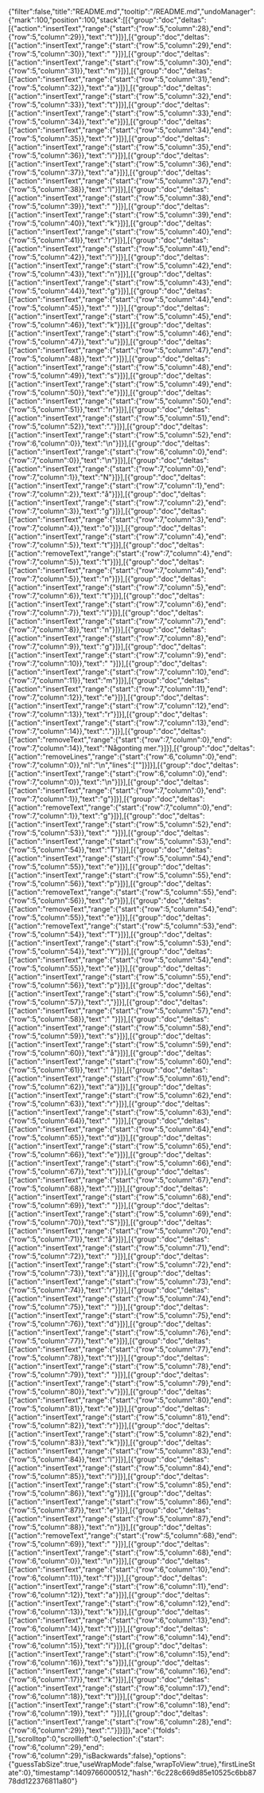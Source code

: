 {"filter":false,"title":"README.md","tooltip":"/README.md","undoManager":{"mark":100,"position":100,"stack":[[{"group":"doc","deltas":[{"action":"insertText","range":{"start":{"row":5,"column":28},"end":{"row":5,"column":29}},"text":"t"}]}],[{"group":"doc","deltas":[{"action":"insertText","range":{"start":{"row":5,"column":29},"end":{"row":5,"column":30}},"text":" "}]}],[{"group":"doc","deltas":[{"action":"insertText","range":{"start":{"row":5,"column":30},"end":{"row":5,"column":31}},"text":"m"}]}],[{"group":"doc","deltas":[{"action":"insertText","range":{"start":{"row":5,"column":31},"end":{"row":5,"column":32}},"text":"a"}]}],[{"group":"doc","deltas":[{"action":"insertText","range":{"start":{"row":5,"column":32},"end":{"row":5,"column":33}},"text":"t"}]}],[{"group":"doc","deltas":[{"action":"insertText","range":{"start":{"row":5,"column":33},"end":{"row":5,"column":34}},"text":"e"}]}],[{"group":"doc","deltas":[{"action":"insertText","range":{"start":{"row":5,"column":34},"end":{"row":5,"column":35}},"text":"r"}]}],[{"group":"doc","deltas":[{"action":"insertText","range":{"start":{"row":5,"column":35},"end":{"row":5,"column":36}},"text":"i"}]}],[{"group":"doc","deltas":[{"action":"insertText","range":{"start":{"row":5,"column":36},"end":{"row":5,"column":37}},"text":"a"}]}],[{"group":"doc","deltas":[{"action":"insertText","range":{"start":{"row":5,"column":37},"end":{"row":5,"column":38}},"text":"l"}]}],[{"group":"doc","deltas":[{"action":"insertText","range":{"start":{"row":5,"column":38},"end":{"row":5,"column":39}},"text":" "}]}],[{"group":"doc","deltas":[{"action":"insertText","range":{"start":{"row":5,"column":39},"end":{"row":5,"column":40}},"text":"k"}]}],[{"group":"doc","deltas":[{"action":"insertText","range":{"start":{"row":5,"column":40},"end":{"row":5,"column":41}},"text":"r"}]}],[{"group":"doc","deltas":[{"action":"insertText","range":{"start":{"row":5,"column":41},"end":{"row":5,"column":42}},"text":"i"}]}],[{"group":"doc","deltas":[{"action":"insertText","range":{"start":{"row":5,"column":42},"end":{"row":5,"column":43}},"text":"n"}]}],[{"group":"doc","deltas":[{"action":"insertText","range":{"start":{"row":5,"column":43},"end":{"row":5,"column":44}},"text":"g"}]}],[{"group":"doc","deltas":[{"action":"insertText","range":{"start":{"row":5,"column":44},"end":{"row":5,"column":45}},"text":" "}]}],[{"group":"doc","deltas":[{"action":"insertText","range":{"start":{"row":5,"column":45},"end":{"row":5,"column":46}},"text":"k"}]}],[{"group":"doc","deltas":[{"action":"insertText","range":{"start":{"row":5,"column":46},"end":{"row":5,"column":47}},"text":"u"}]}],[{"group":"doc","deltas":[{"action":"insertText","range":{"start":{"row":5,"column":47},"end":{"row":5,"column":48}},"text":"r"}]}],[{"group":"doc","deltas":[{"action":"insertText","range":{"start":{"row":5,"column":48},"end":{"row":5,"column":49}},"text":"s"}]}],[{"group":"doc","deltas":[{"action":"insertText","range":{"start":{"row":5,"column":49},"end":{"row":5,"column":50}},"text":"e"}]}],[{"group":"doc","deltas":[{"action":"insertText","range":{"start":{"row":5,"column":50},"end":{"row":5,"column":51}},"text":"n"}]}],[{"group":"doc","deltas":[{"action":"insertText","range":{"start":{"row":5,"column":51},"end":{"row":5,"column":52}},"text":"."}]}],[{"group":"doc","deltas":[{"action":"insertText","range":{"start":{"row":5,"column":52},"end":{"row":6,"column":0}},"text":"\n"}]}],[{"group":"doc","deltas":[{"action":"insertText","range":{"start":{"row":6,"column":0},"end":{"row":7,"column":0}},"text":"\n"}]}],[{"group":"doc","deltas":[{"action":"insertText","range":{"start":{"row":7,"column":0},"end":{"row":7,"column":1}},"text":"N"}]}],[{"group":"doc","deltas":[{"action":"insertText","range":{"start":{"row":7,"column":1},"end":{"row":7,"column":2}},"text":"å"}]}],[{"group":"doc","deltas":[{"action":"insertText","range":{"start":{"row":7,"column":2},"end":{"row":7,"column":3}},"text":"g"}]}],[{"group":"doc","deltas":[{"action":"insertText","range":{"start":{"row":7,"column":3},"end":{"row":7,"column":4}},"text":"o"}]}],[{"group":"doc","deltas":[{"action":"insertText","range":{"start":{"row":7,"column":4},"end":{"row":7,"column":5}},"text":"t"}]}],[{"group":"doc","deltas":[{"action":"removeText","range":{"start":{"row":7,"column":4},"end":{"row":7,"column":5}},"text":"t"}]}],[{"group":"doc","deltas":[{"action":"insertText","range":{"start":{"row":7,"column":4},"end":{"row":7,"column":5}},"text":"n"}]}],[{"group":"doc","deltas":[{"action":"insertText","range":{"start":{"row":7,"column":5},"end":{"row":7,"column":6}},"text":"t"}]}],[{"group":"doc","deltas":[{"action":"insertText","range":{"start":{"row":7,"column":6},"end":{"row":7,"column":7}},"text":"i"}]}],[{"group":"doc","deltas":[{"action":"insertText","range":{"start":{"row":7,"column":7},"end":{"row":7,"column":8}},"text":"n"}]}],[{"group":"doc","deltas":[{"action":"insertText","range":{"start":{"row":7,"column":8},"end":{"row":7,"column":9}},"text":"g"}]}],[{"group":"doc","deltas":[{"action":"insertText","range":{"start":{"row":7,"column":9},"end":{"row":7,"column":10}},"text":" "}]}],[{"group":"doc","deltas":[{"action":"insertText","range":{"start":{"row":7,"column":10},"end":{"row":7,"column":11}},"text":"m"}]}],[{"group":"doc","deltas":[{"action":"insertText","range":{"start":{"row":7,"column":11},"end":{"row":7,"column":12}},"text":"e"}]}],[{"group":"doc","deltas":[{"action":"insertText","range":{"start":{"row":7,"column":12},"end":{"row":7,"column":13}},"text":"r"}]}],[{"group":"doc","deltas":[{"action":"insertText","range":{"start":{"row":7,"column":13},"end":{"row":7,"column":14}},"text":"."}]}],[{"group":"doc","deltas":[{"action":"removeText","range":{"start":{"row":7,"column":0},"end":{"row":7,"column":14}},"text":"Någonting mer."}]}],[{"group":"doc","deltas":[{"action":"removeLines","range":{"start":{"row":6,"column":0},"end":{"row":7,"column":0}},"nl":"\n","lines":[""]}]}],[{"group":"doc","deltas":[{"action":"insertText","range":{"start":{"row":6,"column":0},"end":{"row":7,"column":0}},"text":"\n"}]}],[{"group":"doc","deltas":[{"action":"insertText","range":{"start":{"row":7,"column":0},"end":{"row":7,"column":1}},"text":"g"}]}],[{"group":"doc","deltas":[{"action":"removeText","range":{"start":{"row":7,"column":0},"end":{"row":7,"column":1}},"text":"g"}]}],[{"group":"doc","deltas":[{"action":"insertText","range":{"start":{"row":5,"column":52},"end":{"row":5,"column":53}},"text":" "}]}],[{"group":"doc","deltas":[{"action":"insertText","range":{"start":{"row":5,"column":53},"end":{"row":5,"column":54}},"text":"T"}]}],[{"group":"doc","deltas":[{"action":"insertText","range":{"start":{"row":5,"column":54},"end":{"row":5,"column":55}},"text":"e"}]}],[{"group":"doc","deltas":[{"action":"insertText","range":{"start":{"row":5,"column":55},"end":{"row":5,"column":56}},"text":"p"}]}],[{"group":"doc","deltas":[{"action":"removeText","range":{"start":{"row":5,"column":55},"end":{"row":5,"column":56}},"text":"p"}]}],[{"group":"doc","deltas":[{"action":"removeText","range":{"start":{"row":5,"column":54},"end":{"row":5,"column":55}},"text":"e"}]}],[{"group":"doc","deltas":[{"action":"removeText","range":{"start":{"row":5,"column":53},"end":{"row":5,"column":54}},"text":"T"}]}],[{"group":"doc","deltas":[{"action":"insertText","range":{"start":{"row":5,"column":53},"end":{"row":5,"column":54}},"text":"Y"}]}],[{"group":"doc","deltas":[{"action":"insertText","range":{"start":{"row":5,"column":54},"end":{"row":5,"column":55}},"text":"e"}]}],[{"group":"doc","deltas":[{"action":"insertText","range":{"start":{"row":5,"column":55},"end":{"row":5,"column":56}},"text":"p"}]}],[{"group":"doc","deltas":[{"action":"insertText","range":{"start":{"row":5,"column":56},"end":{"row":5,"column":57}},"text":","}]}],[{"group":"doc","deltas":[{"action":"insertText","range":{"start":{"row":5,"column":57},"end":{"row":5,"column":58}},"text":" "}]}],[{"group":"doc","deltas":[{"action":"insertText","range":{"start":{"row":5,"column":58},"end":{"row":5,"column":59}},"text":"s"}]}],[{"group":"doc","deltas":[{"action":"insertText","range":{"start":{"row":5,"column":59},"end":{"row":5,"column":60}},"text":"å"}]}],[{"group":"doc","deltas":[{"action":"insertText","range":{"start":{"row":5,"column":60},"end":{"row":5,"column":61}},"text":" "}]}],[{"group":"doc","deltas":[{"action":"insertText","range":{"start":{"row":5,"column":61},"end":{"row":5,"column":62}},"text":"ä"}]}],[{"group":"doc","deltas":[{"action":"insertText","range":{"start":{"row":5,"column":62},"end":{"row":5,"column":63}},"text":"r"}]}],[{"group":"doc","deltas":[{"action":"insertText","range":{"start":{"row":5,"column":63},"end":{"row":5,"column":64}},"text":" "}]}],[{"group":"doc","deltas":[{"action":"insertText","range":{"start":{"row":5,"column":64},"end":{"row":5,"column":65}},"text":"d"}]}],[{"group":"doc","deltas":[{"action":"insertText","range":{"start":{"row":5,"column":65},"end":{"row":5,"column":66}},"text":"e"}]}],[{"group":"doc","deltas":[{"action":"insertText","range":{"start":{"row":5,"column":66},"end":{"row":5,"column":67}},"text":"t"}]}],[{"group":"doc","deltas":[{"action":"insertText","range":{"start":{"row":5,"column":67},"end":{"row":5,"column":68}},"text":"."}]}],[{"group":"doc","deltas":[{"action":"insertText","range":{"start":{"row":5,"column":68},"end":{"row":5,"column":69}},"text":" "}]}],[{"group":"doc","deltas":[{"action":"insertText","range":{"start":{"row":5,"column":69},"end":{"row":5,"column":70}},"text":"S"}]}],[{"group":"doc","deltas":[{"action":"insertText","range":{"start":{"row":5,"column":70},"end":{"row":5,"column":71}},"text":"å"}]}],[{"group":"doc","deltas":[{"action":"insertText","range":{"start":{"row":5,"column":71},"end":{"row":5,"column":72}},"text":" "}]}],[{"group":"doc","deltas":[{"action":"insertText","range":{"start":{"row":5,"column":72},"end":{"row":5,"column":73}},"text":"ä"}]}],[{"group":"doc","deltas":[{"action":"insertText","range":{"start":{"row":5,"column":73},"end":{"row":5,"column":74}},"text":"r"}]}],[{"group":"doc","deltas":[{"action":"insertText","range":{"start":{"row":5,"column":74},"end":{"row":5,"column":75}},"text":" "}]}],[{"group":"doc","deltas":[{"action":"insertText","range":{"start":{"row":5,"column":75},"end":{"row":5,"column":76}},"text":"d"}]}],[{"group":"doc","deltas":[{"action":"insertText","range":{"start":{"row":5,"column":76},"end":{"row":5,"column":77}},"text":"e"}]}],[{"group":"doc","deltas":[{"action":"insertText","range":{"start":{"row":5,"column":77},"end":{"row":5,"column":78}},"text":"t"}]}],[{"group":"doc","deltas":[{"action":"insertText","range":{"start":{"row":5,"column":78},"end":{"row":5,"column":79}},"text":" "}]}],[{"group":"doc","deltas":[{"action":"insertText","range":{"start":{"row":5,"column":79},"end":{"row":5,"column":80}},"text":"v"}]}],[{"group":"doc","deltas":[{"action":"insertText","range":{"start":{"row":5,"column":80},"end":{"row":5,"column":81}},"text":"e"}]}],[{"group":"doc","deltas":[{"action":"insertText","range":{"start":{"row":5,"column":81},"end":{"row":5,"column":82}},"text":"r"}]}],[{"group":"doc","deltas":[{"action":"insertText","range":{"start":{"row":5,"column":82},"end":{"row":5,"column":83}},"text":"k"}]}],[{"group":"doc","deltas":[{"action":"insertText","range":{"start":{"row":5,"column":83},"end":{"row":5,"column":84}},"text":"l"}]}],[{"group":"doc","deltas":[{"action":"insertText","range":{"start":{"row":5,"column":84},"end":{"row":5,"column":85}},"text":"i"}]}],[{"group":"doc","deltas":[{"action":"insertText","range":{"start":{"row":5,"column":85},"end":{"row":5,"column":86}},"text":"g"}]}],[{"group":"doc","deltas":[{"action":"insertText","range":{"start":{"row":5,"column":86},"end":{"row":5,"column":87}},"text":"e"}]}],[{"group":"doc","deltas":[{"action":"insertText","range":{"start":{"row":5,"column":87},"end":{"row":5,"column":88}},"text":"n"}]}],[{"group":"doc","deltas":[{"action":"removeText","range":{"start":{"row":5,"column":68},"end":{"row":5,"column":69}},"text":" "}]}],[{"group":"doc","deltas":[{"action":"insertText","range":{"start":{"row":5,"column":68},"end":{"row":6,"column":0}},"text":"\n"}]}],[{"group":"doc","deltas":[{"action":"insertText","range":{"start":{"row":6,"column":10},"end":{"row":6,"column":11}},"text":"f"}]}],[{"group":"doc","deltas":[{"action":"insertText","range":{"start":{"row":6,"column":11},"end":{"row":6,"column":12}},"text":"a"}]}],[{"group":"doc","deltas":[{"action":"insertText","range":{"start":{"row":6,"column":12},"end":{"row":6,"column":13}},"text":"k"}]}],[{"group":"doc","deltas":[{"action":"insertText","range":{"start":{"row":6,"column":13},"end":{"row":6,"column":14}},"text":"t"}]}],[{"group":"doc","deltas":[{"action":"insertText","range":{"start":{"row":6,"column":14},"end":{"row":6,"column":15}},"text":"i"}]}],[{"group":"doc","deltas":[{"action":"insertText","range":{"start":{"row":6,"column":15},"end":{"row":6,"column":16}},"text":"s"}]}],[{"group":"doc","deltas":[{"action":"insertText","range":{"start":{"row":6,"column":16},"end":{"row":6,"column":17}},"text":"k"}]}],[{"group":"doc","deltas":[{"action":"insertText","range":{"start":{"row":6,"column":17},"end":{"row":6,"column":18}},"text":"t"}]}],[{"group":"doc","deltas":[{"action":"insertText","range":{"start":{"row":6,"column":18},"end":{"row":6,"column":19}},"text":" "}]}],[{"group":"doc","deltas":[{"action":"insertText","range":{"start":{"row":6,"column":28},"end":{"row":6,"column":29}},"text":"."}]}]]},"ace":{"folds":[],"scrolltop":0,"scrollleft":0,"selection":{"start":{"row":6,"column":29},"end":{"row":6,"column":29},"isBackwards":false},"options":{"guessTabSize":true,"useWrapMode":false,"wrapToView":true},"firstLineState":0},"timestamp":1409766000512,"hash":"6c228c669d85e10525c6bb8778dd122376811a80"}